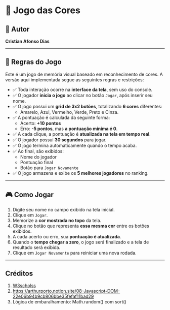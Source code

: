 # 🎨 Jogo das Cores

## 👤 Autor

**Cristian Afonso Dias**

---

## 📜 Regras do Jogo

Este é um jogo de memória visual baseado em reconhecimento de cores. A versão aqui implementada segue as seguintes regras e restrições:

- ✅ Toda interação ocorre na **interface da tela**, sem uso do console.
- ✅ O jogador **inicia o jogo** ao clicar no botão `Jogar`, após inserir seu nome.
- ✅ O jogo possui um **grid de 3x2 botões**, totalizando **6 cores** diferentes:
  - Amarelo, Azul, Vermelho, Verde, Preto e Cinza.
- ✅ A pontuação é calculada da seguinte forma:
  - Acerto: **+10 pontos**
  - Erro: **-5 pontos**, mas **a pontuação mínima é 0**.
- ✅ A cada clique, a pontuação é **atualizada na tela em tempo real**.
- ✅ O jogador possui **30 segundos** para jogar.
- ✅ O jogo termina automaticamente quando o tempo acaba.
- ✅ Ao final, são exibidos:
  - Nome do jogador
  - Pontuação final
  - Botão para `Jogar Novamente`
- ✅ O jogo armazena e exibe os **5 melhores jogadores** no ranking.

---

## 🎮 Como Jogar

1. Digite seu nome no campo exibido na tela inicial.
2. Clique em `Jogar`.
3. Memorize a **cor mostrada no topo** da tela.
4. Clique no botão que representa **essa mesma cor** entre os botões exibidos.
5. A cada acerto ou erro, sua **pontuação é atualizada**.
6. Quando o **tempo chegar a zero**, o jogo será finalizado e a tela de resultado será exibida.
7. Clique em `Jogar Novamente` para reiniciar uma nova rodada.

---

## Créditos
1. [W3scholss](https://www.w3schools.com/js/js_htmldom.asp)
2. https://arthurporto.notion.site/08-Javascript-DOM-22e06b94b9cb806bbe35fefaf11bad29
3. Lógica de embaralhamento: Math.random() com sort()
